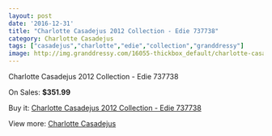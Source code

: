 ```yaml
---
layout: post
date: '2016-12-31'
title: "Charlotte Casadejus 2012 Collection - Edie 737738"
category: Charlotte Casadejus
tags: ["casadejus","charlotte","edie","collection","granddressy"]
image: http://img.granddressy.com/16055-thickbox_default/charlotte-casadejus-2012-collection-edie-737738.jpg
---
```

Charlotte Casadejus 2012 Collection - Edie 737738

On Sales: **$351.99**
<a href="https://www.granddressy.com/en/charlotte-casadejus/15065-charlotte-casadejus-2012-collection-edie-737738.html"><amp-img layout="responsive" width="600" height="600" src="//img.granddressy.com/16055-thickbox_default/charlotte-casadejus-2012-collection-edie-737738.jpg" alt="Charlotte Casadejus 2012 Collection - Edie 737738 0" /></a>

Buy it: [Charlotte Casadejus 2012 Collection - Edie 737738](https://www.granddressy.com/en/charlotte-casadejus/15065-charlotte-casadejus-2012-collection-edie-737738.html "Charlotte Casadejus 2012 Collection - Edie 737738")

View more: [Charlotte Casadejus](https://www.granddressy.com/en/240-charlotte-casadejus "Charlotte Casadejus")